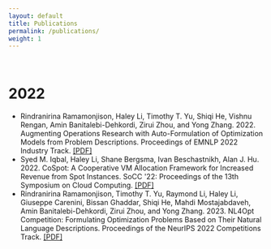 ```yaml
---
layout: default
title: Publications
permalink: /publications/
weight: 1
---
```


<pre>

</pre>

# 2022

- Rindranirina Ramamonjison, Haley Li, Timothy T. Yu, Shiqi He, Vishnu Rengan, Amin Banitalebi-Dehkordi, Zirui Zhou, and Yong Zhang. 2022. Augmenting Operations Research with Auto-Formulation of Optimization Models from Problem Descriptions. Proceedings of EMNLP 2022 Industry Track. [[PDF]](https://aclanthology.org/2022.emnlp-industry.4.pdf)
-  Syed M. Iqbal, Haley Li, Shane Bergsma, Ivan Beschastnikh, Alan J. Hu. 2022. CoSpot: A Cooperative VM Allocation Framework for Increased Revenue from Spot Instances. SoCC '22: Proceedings of the 13th Symposium on Cloud Computing. [[PDF]](https://dl.acm.org/doi/10.1145/3542929.3563499)
- Rindranirina Ramamonjison, Timothy T. Yu, Raymond Li, Haley Li, Giuseppe Carenini, Bissan Ghaddar, Shiqi He, Mahdi Mostajabdaveh, Amin Banitalebi-Dehkordi, Zirui Zhou, and Yong Zhang. 2023. NL4Opt Competition: Formulating Optimization Problems Based on Their Natural Language Descriptions. Proceedings of the NeurIPS 2022 Competitions Track. [[PDF]](https://proceedings.mlr.press/v220/ramamonjison22a/ramamonjison22a.pdf)
